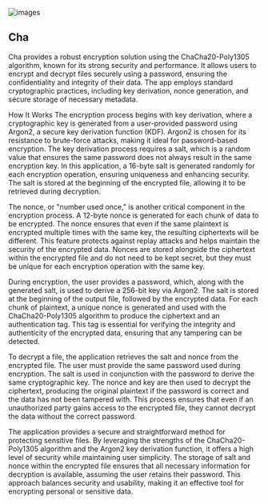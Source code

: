 
![images](https://github.com/user-attachments/assets/50cc6a2d-fe8f-4cba-9b74-a0a2b8ded78a)


## Cha
Cha provides a robust encryption solution using the ChaCha20-Poly1305 algorithm, known for its strong security and performance. It allows users to encrypt and decrypt files securely using a password, ensuring the confidentiality and integrity of their data. The app employs standard cryptographic practices, including key derivation, nonce generation, and secure storage of necessary metadata.

How It Works
The encryption process begins with key derivation, where a cryptographic key is generated from a user-provided password using Argon2, a secure key derivation function (KDF). Argon2 is chosen for its resistance to brute-force attacks, making it ideal for password-based encryption. The key derivation process requires a salt, which is a random value that ensures the same password does not always result in the same encryption key. In this application, a 16-byte salt is generated randomly for each encryption operation, ensuring uniqueness and enhancing security. The salt is stored at the beginning of the encrypted file, allowing it to be retrieved during decryption.

The nonce, or "number used once," is another critical component in the encryption process. A 12-byte nonce is generated for each chunk of data to be encrypted. The nonce ensures that even if the same plaintext is encrypted multiple times with the same key, the resulting ciphertexts will be different. This feature protects against replay attacks and helps maintain the security of the encrypted data. Nonces are stored alongside the ciphertext within the encrypted file and do not need to be kept secret, but they must be unique for each encryption operation with the same key.

During encryption, the user provides a password, which, along with the generated salt, is used to derive a 256-bit key via Argon2. The salt is stored at the beginning of the output file, followed by the encrypted data. For each chunk of plaintext, a unique nonce is generated and used with the ChaCha20-Poly1305 algorithm to produce the ciphertext and an authentication tag. This tag is essential for verifying the integrity and authenticity of the encrypted data, ensuring that any tampering can be detected.

To decrypt a file, the application retrieves the salt and nonce from the encrypted file. The user must provide the same password used during encryption. The salt is used in conjunction with the password to derive the same cryptographic key. The nonce and key are then used to decrypt the ciphertext, producing the original plaintext if the password is correct and the data has not been tampered with. This process ensures that even if an unauthorized party gains access to the encrypted file, they cannot decrypt the data without the correct password.

The application provides a secure and straightforward method for protecting sensitive files. By leveraging the strengths of the ChaCha20-Poly1305 algorithm and the Argon2 key derivation function, it offers a high level of security while maintaining user simplicity. The storage of salt and nonce within the encrypted file ensures that all necessary information for decryption is available, assuming the user retains their password. This approach balances security and usability, making it an effective tool for encrypting personal or sensitive data.
